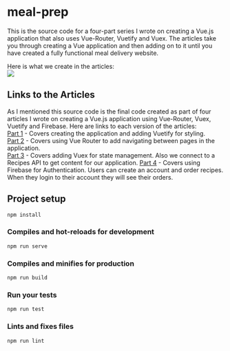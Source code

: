 # meal-prep

This is the source code for a four-part series I wrote on creating a Vue.js application that also uses Vue-Router, Vuetify and Vuex. The articles take you through creating a Vue application and then adding on to it until you have created a fully functional meal delivery website.

Here is what we create in the articles:  
![](https://github.com/ratracegrad/meal-prep/screenshots/meal-prep.png)

## Links to the Articles

As I mentioned this source code is the final code created as part of four articles I wrote on creating a Vue.js application using Vue-Router, Vuex, Vuetify and Firebase. Here are links to each version of the articles:  
[Part 1](https://medium.com/p/838b40721a07/) - Covers creating the application and adding Vuetify for styling.  
[Part 2](https://medium.com/p/fc5bd065fe18) - Covers using Vue Router to add navigating between pages in the application.  
[Part 3](https://medium.com/p/f8036aa464ad/edit) - Covers adding Vuex for state management. Also we connect to a Recipes API to get content for our application.
[Part 4](https://medium.com/p/d9932d1e4365/edit) - Covers using Firebase for Authentication. Users can create an account and order recipes. When they login to their account they will see their orders.

## Project setup
```
npm install
```

### Compiles and hot-reloads for development
```
npm run serve
```

### Compiles and minifies for production
```
npm run build
```

### Run your tests
```
npm run test
```

### Lints and fixes files
```
npm run lint
```
